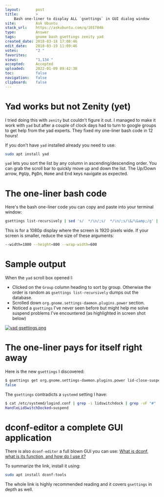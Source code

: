 ```yaml
---
layout:       post
title:        >
    Bash one-liner to display ALL `gsettings` in GUI dialog window
site:         Ask Ubuntu
stack_url:    https://askubuntu.com/q/1017046
type:         Answer
tags:         gnome bash gsettings zenity yad
created_date: 2018-03-18 17:08:46
edit_date:    2018-03-19 11:09:46
votes:        "2 "
favorites:    
views:        "1,134 "
accepted:     Accepted
uploaded:     2022-01-09 09:42:38
toc:          false
navigation:   false
clipboard:    false
---
```


# Yad works but not Zenity (yet)



I tried doing this with `zenity` but couldn't figure it out. I managed to make it work with `yad` but after a couple of clock days had to turn to google groups to get help from the yad experts. They fixed my one-liner bash code in 12 hours!

If you don't have `yad` installed already you need to use:

``` bash
sudo apt install yad

```

`yad` lets you sort the list by any column in ascending/descending order. You can grab the scroll bar to quickly move up and down the list. The Up/Down arrow, <kbd>PgUp</kbd>, <kbd>PgDn</kbd>, <kbd>Home</kbd> and <kbd>End</kbd> keys navigate as expected.

# The one-liner bash code

Here's the bash one-liner code you can copy and paste into your terminal window:

``` bash
gsettings list-recursively | sed 's/  */\n/;s/  */\n/;s/\&/\&amp;/g' | yad --list --title "gsettings" --item-seperator='\n' --width=1800 --height=800 --wrap-width=600 --column=Group --column=Key --column=Setting --no-markup

```

This is for a 1080p display where the screen is 1920 pixels wide. If your screen is smaller, reduce the size of these arguments:

``` bash
--width=1800 --height=800 --wrap-width=600

```

# Sample output

When the `yad` scroll box opened I:

- Clicked on the `Group` column heading to sort by group. Otherwise the order is random as `gsettings list-recursively` dumps out the database.
- Scrolled down `org.gnome.settings-daemon.plugins.power` section.
- Noticed a `gsettings` I've never seen before but might help me solve suspend problems I've encountered (as highlighted in screen shot below)

[![yad gsettings.png][1]][1]

# The one-liner pays for itself right away

Here is the new `gsettings` I discovered:

``` bash
$ gsettings get org.gnome.settings-daemon.plugins.power lid-close-suspend-with-external-monitor
false

```

The `gsettings` contradicts a `systemd` setting I have:

``` bash
$ cat /etc/systemd/logind.conf | grep -i lidswitchdock | grep -vF "#"
HandleLidSwitchDocked=suspend

```

# dconf-editor a complete GUI application

There is also `dconf-editor` a full blown GUI you can use: [What is dconf, what is its function, and how do I use it?][3]

To summarize the link, install it using:

``` bash
sudo apt install dconf-tools

```

The whole link is highly recommended reading and it covers `gsettings` in depth as well.

  [1]: https://i.stack.imgur.com/c4Bfp.png
  [2]: https://askubuntu.com/questions/828486/systemd-suspends-system-but-upon-resume-kernel-then-enters-sleep-and-wake-up
  [3]: https://askubuntu.com/questions/22313/what-is-dconf-what-is-its-function-and-how-do-i-use-it
